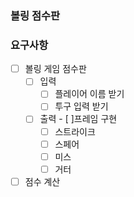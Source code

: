 ### 볼링 점수판

### 요구사항

- [ ] 볼링 게임 점수판
    - [ ] 입력
        - [ ] 플레이어 이름 받기
        - [ ] 투구 입력 받기
    - [ ] 출력 - [ ]프레임 구현
        - [ ] 스트라이크
        - [ ] 스페어
        - [ ] 미스
        - [ ] 거터
- [ ] 점수 계산